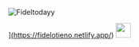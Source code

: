 <p align="left"> <img src="https://komarev.com/ghpvc/?username=fideltodayy&label=Profile%20Views&color=430680&style=flat" alt="Fideltodayy" /> </p>

<a href="[https://fidelotieno.netlify.app/">](https://fidelotieno.netlify.app/)
<img src="static/codegif.webp" width ="30">
</a>

<!--

```javascript
const Fideltodayy = developer {
    about {
        name = "Fidel Otieno"
        role = Front-End Developer
    }
    tech ("JavaScript", "React", "Tailwind")
    links {
        LinkedIn = "Fidel Otieno"
        X (Twitter) = "Fideltodayy"
        Portfolio = "https://fidelotieno.netlify.app/"
    }
}

```

-->
